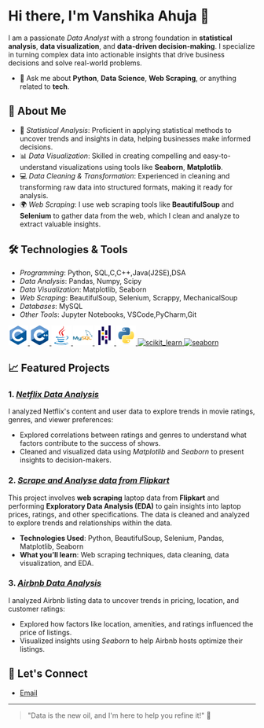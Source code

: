 # Hi there, I'm Vanshika Ahuja 👋

I am a passionate *Data Analyst* with a strong foundation in **statistical analysis**, **data visualization**, and **data-driven decision-making**. I specialize in turning complex data into actionable insights that drive business decisions and solve real-world problems.
- 💬 Ask me about **Python**, **Data Science**, **Web Scraping**, or anything related to **tech**.

## 🚀 About Me

- 🔢 *Statistical Analysis*: Proficient in applying statistical methods to uncover trends and insights in data, helping businesses make informed decisions.
- 📊 *Data Visualization*: Skilled in creating compelling and easy-to-understand visualizations using tools like **Seaborn**, **Matplotlib**.
- 💻 *Data Cleaning & Transformation*: Experienced in cleaning and transforming raw data into structured formats, making it ready for analysis.
- 🌍 *Web Scraping*: I use web scraping tools like **BeautifulSoup** and **Selenium** to gather data from the web, which I clean and analyze to extract valuable insights.

## 🛠 Technologies & Tools

- *Programming*: Python, SQL,C,C++,Java(J2SE),DSA
- *Data Analysis*: Pandas, Numpy, Scipy
- *Data Visualization*:  Matplotlib, Seaborn
- *Web Scraping*: BeautifulSoup, Selenium, Scrappy, MechanicalSoup
- *Databases*: MySQL
- *Other Tools*: Jupyter Notebooks, VSCode,PyCharm,Git
<p align="left"> <a href="https://www.cprogramming.com/" target="_blank" rel="noreferrer"><img src="https://raw.githubusercontent.com/devicons/devicon/master/icons/c/c-original.svg" alt="c" width="40" height="40"/> </a> 
  <a href="https://www.w3schools.com/cpp/" target="_blank" rel="noreferrer"> <img src="https://raw.githubusercontent.com/devicons/devicon/master/icons/cplusplus/cplusplus-original.svg" alt="cplusplus" width="40" height="40"/> </a> 
 <a href="https://www.java.com" target="_blank" rel="noreferrer"> <img src="https://raw.githubusercontent.com/devicons/devicon/master/icons/java/java-original.svg" alt="java" width="40" height="40"/> </a> 
  <a href="https://www.mysql.com/" target="_blank" rel="noreferrer"> <img src="https://raw.githubusercontent.com/devicons/devicon/master/icons/mysql/mysql-original-wordmark.svg" alt="mysql" width="40" height="40"/> </a> 
 <a href="https://pandas.pydata.org/" target="_blank" rel="noreferrer"> <img src="https://raw.githubusercontent.com/devicons/devicon/2ae2a900d2f041da66e950e4d48052658d850630/icons/pandas/pandas-original.svg" alt="pandas" width="40" height="40"/> </a> 
  <a href="https://www.python.org" target="_blank" rel="noreferrer"> <img src="https://raw.githubusercontent.com/devicons/devicon/master/icons/python/python-original.svg" alt="python" width="40" height="40"/> </a> 
  <a href="https://scikit-learn.org/" target="_blank" rel="noreferrer"> <img src="https://upload.wikimedia.org/wikipedia/commons/0/05/Scikit_learn_logo_small.svg" alt="scikit_learn" width="40" height="40"/> </a> 
  <a href="https://seaborn.pydata.org/" target="_blank" rel="noreferrer"> <img src="https://seaborn.pydata.org/_images/logo-mark-lightbg.svg" alt="seaborn" width="40" height="40"/> </a> </p>

## 📈 Featured Projects

### 1. [*Netflix Data Analysis*](https://github.com/vanshika-ahuja1/Netflix_Data_Analysis)
I analyzed Netflix's content and user data to explore trends in movie ratings, genres, and viewer preferences:
- Explored correlations between ratings and genres to understand what factors contribute to the success of shows.
- Cleaned and visualized data using *Matplotlib* and *Seaborn* to present insights to decision-makers.

### 2. [*Scrape and Analyse data from Flipkart*]((https://github.com/vanshika-ahuja1/scrape-and-analyze-laptops_from_flipkart))
This project involves **web scraping** laptop data from **Flipkart** and performing **Exploratory Data Analysis (EDA)** to gain insights into laptop prices, ratings, and other specifications. The data is cleaned and analyzed to explore trends and relationships within the data.
- **Technologies Used**: Python, BeautifulSoup, Selenium, Pandas, Matplotlib, Seaborn
- **What you’ll learn**: Web scraping techniques, data cleaning, data visualization, and EDA.

### 3. [*Airbnb Data Analysis*](https://github.com/vanshika-ahuja1/Airbnb_Data_Analysis)
I analyzed Airbnb listing data to uncover trends in pricing, location, and customer ratings:
- Explored how factors like location, amenities, and ratings influenced the price of listings.
- Visualized insights using *Seaborn* to help Airbnb hosts optimize their listings.

## 💬 Let's Connect

- [Email](mailto:vanshikaahuja54@gmail.com)

---

> "Data is the new oil, and I'm here to help you refine it!" 🌟
